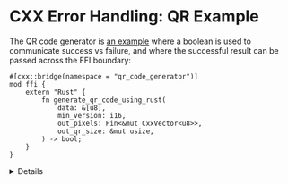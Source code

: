 # CXX Error Handling: QR Example

The QR code generator is [an example][0] where a boolean is used to communicate
success vs failure, and where the successful result can be passed across the FFI
boundary:

```rust,ignore
#[cxx::bridge(namespace = "qr_code_generator")]
mod ffi {
    extern "Rust" {
        fn generate_qr_code_using_rust(
            data: &[u8],
            min_version: i16,
            out_pixels: Pin<&mut CxxVector<u8>>,
            out_qr_size: &mut usize,
        ) -> bool;
    }
}
```

<details>

Students may be curious about the semantics of the `out_qr_size` output. This is
not the size of the vector, but the size of the QR code (and admittedly it is a
bit redundant - this is the square root of the size of the vector).

It may be worth pointing out the importance of initializing `out_qr_size` before
calling into the Rust function. Creation of a Rust reference that points to
uninitialized memory results in Undefined Behavior (unlike in C++, when only the
act of dereferencing such memory results in UB).

If students ask about `Pin`, then explain why CXX needs it for mutable
references to C++ data: the answer is that C++ data can’t be moved around like
Rust data, because it may contain self-referential pointers.

</details>

[0]: https://source.chromium.org/chromium/chromium/src/+/main:components/qr_code_generator/qr_code_generator_ffi_glue.rs;l=13-18;drc=7bf1b75b910ca430501b9c6a74c1d18a0223ecca
